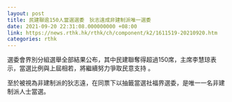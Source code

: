 ```yaml
---
layout: post
title: 民建聯逾150人當選選委　狄志遠成非建制派唯一選委
date: 2021-09-20 22:31:08.000000000 +08:00
link: https://news.rthk.hk/rthk/ch/component/k2/1611519-20210920.htm
categories: rthk
---
```


選委會界別分組選舉全部結果公布，其中民建聯奪得超過150席，主席李慧琼表示，當選比例與上屆相若，將繼續努力爭取民意支持 。

至於被視為非建制派的狄志遠，在同票下以抽籤當選社福界選委，是唯一一名非建制派人士當選。
